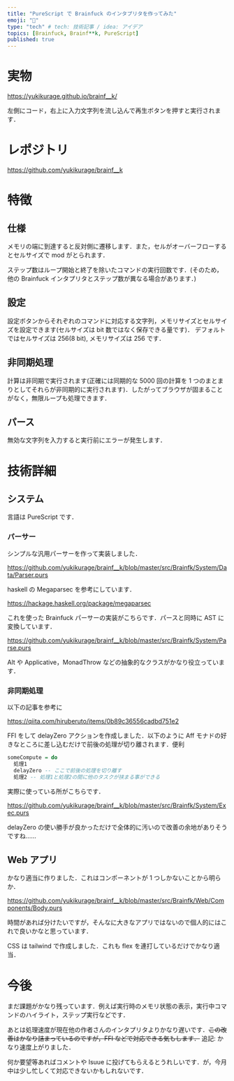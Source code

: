 ```yaml
---
title: "PureScript で Brainfuck のインタプリタを作ってみた"
emoji: "🤯"
type: "tech" # tech: 技術記事 / idea: アイデア
topics: [Brainfuck, Brainf**k, PureScript]
published: true
---
```


# 実物

https://yukikurage.github.io/brainf__k/

左側にコード，右上に入力文字列を流し込んで再生ボタンを押すと実行されます．

# レポジトリ

https://github.com/yukikurage/brainf__k

# 特徴

## 仕様

メモリの端に到達すると反対側に遷移します．また，セルがオーバーフローするとセルサイズで mod がとられます．

ステップ数はループ開始と終了を除いたコマンドの実行回数です．(そのため，他の Brainfuck インタプリタとステップ数が異なる場合があります．)

## 設定

設定ボタンからそれぞれのコマンドに対応する文字列，メモリサイズとセルサイズを設定できます(セルサイズは bit 数ではなく保存できる量です)．
デフォルトではセルサイズは 256(8 bit), メモリサイズは 256 です．

## 非同期処理

計算は非同期で実行されます(正確には同期的な 5000 回の計算を 1 つのまとまりとしてそれらが非同期的に実行されます)．したがってブラウザが固まることがなく，無限ループも処理できます．

## パース

無効な文字列を入力すると実行前にエラーが発生します．

# 技術詳細

## システム

言語は PureScript です．

### パーサー

シンプルな汎用パーサーを作って実装しました．

https://github.com/yukikurage/brainf__k/blob/master/src/Brainfk/System/Data/Parser.purs

haskell の Megaparsec を参考にしています．

https://hackage.haskell.org/package/megaparsec

これを使った Brainfuck パーサーの実装がこちらです．パースと同時に AST に変換しています．

https://github.com/yukikurage/brainf__k/blob/master/src/Brainfk/System/Parse.purs

Alt や Applicative，MonadThrow などの抽象的なクラスがかなり役立っています．

### 非同期処理

以下の記事を参考に

https://qiita.com/hiruberuto/items/0b89c36556cadbd751e2

FFI をして delayZero アクションを作成しました．以下のように Aff モナドの好きなところに差し込むだけで前後の処理が切り離されます．便利

```purescript
someCompute = do
  処理1
  delayZero -- ここで前後の処理を切り離す
  処理2 -- 処理1と処理2の間に他のタスクが挟まる事ができる
```

実際に使っている所がこちらです．

https://github.com/yukikurage/brainf__k/blob/master/src/Brainfk/System/Exec.purs

delayZero の使い勝手が良かっただけで全体的に汚いので改善の余地がありそうですね……

## Web アプリ

かなり適当に作りました．これはコンポーネントが 1 つしかないことから明らか．

https://github.com/yukikurage/brainf__k/blob/master/src/Brainfk/Web/Components/Body.purs

時間があれば分けたいですが，そんなに大きなアプリではないので個人的にはこれで良いかなと思っています．

CSS は tailwind で作成しました．これも flex を連打しているだけでかなり適当．

# 今後

まだ課題がかなり残っています．例えば実行時のメモリ状態の表示，実行中コマンドのハイライト，ステップ実行などです．

あとは処理速度が現在他の作者さんのインタプリタよりかなり遅いです．~~この改善はかなり詰まっているのですが，FFI などで対応できる気もします．~~ 追記: かなり速度上がりました．


何か要望等あればコメントや Isuue に投げてもらえるとうれしいです．が，今月中は少し忙しくて対応できないかもしれないです．
